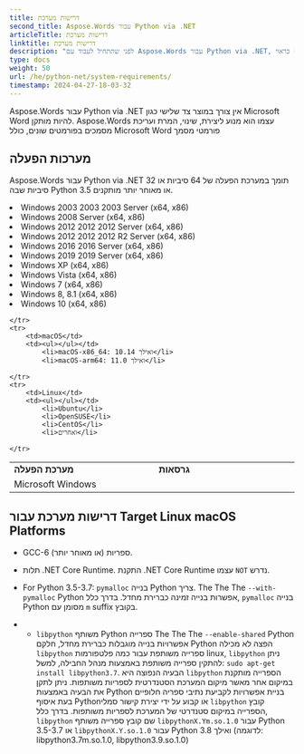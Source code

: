 ```yaml
---
title: דרישות מערכת
second_title: Aspose.Words עבור Python via .NET
articleTitle: דרישות מערכת
linktitle: דרישות מערכת
description: "לפני שתתחיל לעבוד עם Aspose.Words עבור Python via .NET, ודא כי אתה פוגש את מערכת ההפעלה, פלטפורמה ואת דרישות הסביבה כך הפעילויות במכשירים שלך הם כראוי."
type: docs
weight: 50
url: /he/python-net/system-requirements/
timestamp: 2024-04-27-18-03-32
---
```


Aspose.Words עבור Python via .NET אין צורך במוצר צד שלישי כגון Microsoft Word להיות מותקן. Aspose.Words עצמו הוא מנוע ליצירת, שינוי, המרת ועריכת מסמכים בפורמטים שונים, כולל Microsoft Word פורמטי מסמך

## מערכות הפעלה

Aspose.Words עבור Python via .NET תומך במערכת הפעלה של 64 סיביות או 32 סיביות שבה Python 3.5 או מאוחר יותר מותקנים.

<table>
    <tr>
        <td style="font-weight: bold; width:400px">מערכת הפעלה</td>
        <td style="font-weight: bold; width:400px">גרסאות</td>
    </tr>
    <tr>
        <td>Microsoft Windows</td>
        <td><ul></ul></td>
            <li>Windows 2003 2003 2003 Server (x64, x86)</li>
            <li>Windows 2008 Server (x64, x86)</li>
            <li>Windows 2012 2012 2012 Server (x64, x86)</li>
            <li>Windows 2012 2012 2012 R2 Server (x64, x86)</li>
            <li>Windows 2016 2016 Server (x64, x86)</li>
            <li>Windows 2019 2019 Server (x64, x86)</li>
            <li>Windows XP (x64, x86)</li>
            <li>Windows Vista (x64, x86)</li>
            <li>Windows 7 (x64, x86)</li>
            <li>Windows 8, 8.1 (x64, x86)</li>
            <li>Windows 10 (x64, x86)</li>
        
    </tr>
    <tr>
        <td>macOS</td>
        <td><ul></ul></td>
            <li>macOS-x86_64: 10.14 ואילך</li>
            <li>macOS-arm64: 11.0 ואילך</li>
        
    </tr>
    <tr>
        <td>Linux</td>
        <td><ul></ul></td>
            <li>Ubuntu</li>
            <li>OpenSUSE</li>
            <li>CentOS</li>
            <li>ואחרים</li>
        
    </tr>
</table>

## דרישות מערכת עבור Target Linux macOS Platforms

- GCC-6 ספריות (או מאוחר יותר).

- תלות .NET Core Runtime. התקנת .NET Core Runtime עצמו `NOT` נדרש.

- For Python 3.5-3.7: `pymalloc` בנייה Python צריך. The The The `--with-pymalloc` Python אפשרות בנייה זמינה כברירת מחדל. בדרך כלל, `pymalloc` בנייה Python מסומן עם `m` suffix בקובץ.

- - `libpython` משותף Python ספרייה The The The `--enable-shared` Python אפשרויות בנייה מוגבלות כברירת מחדל, חלקם Python הפצה לא מכילה `libpython` ספרייה משותפת עבור כמה פלטפורמות linux, `libpython` ניתן להתקין ספרייה משותפת באמצעות מנהל החבילה, למשל: `sudo apt-get install libpython3.7`. הבעיה הנפוצה היא `libpython` הספרייה מותקנת במיקום אחר מאשר מיקום המערכת הסטנדרטית לספריות משותפות. ניתן לתקן את הבעיה באמצעות Python בניית אפשרויות לקביעת נתיבי ספריה חלופיים בעת איסוף Pythonאו קבוע על ידי יצירת קישור סמלי `libpython` קובץ הספרייה במיקום סטנדרטי של המערכת לספריות משותפות. בדרך כלל, `libpython` שם קובץ ספרייה משותף `libpythonX.Ym.so.1.0` עבור Python 3.5-3.7 או `libpythonX.Y.so.1.0` עבור Python 3.8 ואילך (לדוגמה: libpython3.7m.so.1.0, libpython3.9.so.1.0)

